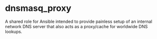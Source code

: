 # dnsmasq\_proxy

A shared role for Ansible intended to provide painless setup of an internal
network DNS server that also acts as a proxy/cache for worldwide DNS lookups.
